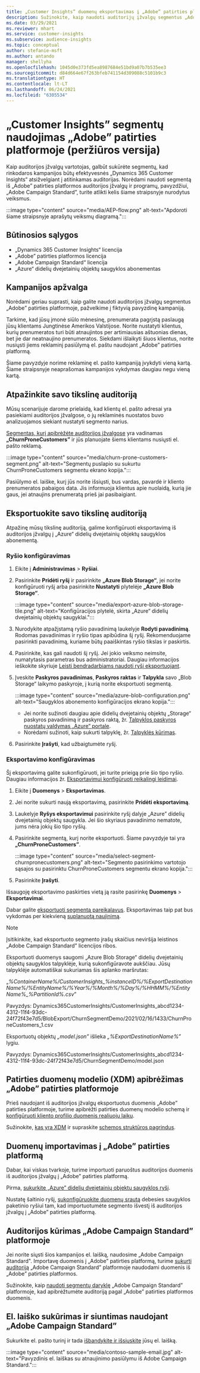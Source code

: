 ```yaml
---
title: „Customer Insights” duomenų eksportavimas į „Adobe” patirties platformą
description: Sužinokite, kaip naudoti auditorijų įžvalgų segmentus „Adobe Experience Platform".
ms.date: 03/29/2021
ms.reviewer: mhart
ms.service: customer-insights
ms.subservice: audience-insights
ms.topic: conceptual
author: stefanie-msft
ms.author: antando
manager: shellyha
ms.openlocfilehash: 1045d0e373fd5ea8987684e51bd9a07b7b535ee3
ms.sourcegitcommit: d84d664e67f263bfeb741154d309088c5101b9c3
ms.translationtype: HT
ms.contentlocale: lt-LT
ms.lasthandoff: 06/24/2021
ms.locfileid: "6305534"
---
```

# <a name="use-customer-insights-segments-in-adobe-experience-platform-preview"></a>„Customer Insights” segmentų naudojimas „Adobe” patirties platformoje (peržiūros versija)

Kaip auditorijos įžvalgų vartotojas, galbūt sukūrėte segmentų, kad rinkodaros kampanijos būtų efektyvesnės „Dynamics 365 Customer Insights“ atsižvelgiant į atitinkamas auditorijas. Norėdami naudoti segmentą iš „Adobe” patirties platformos auditorijos įžvalgų ir programų, pavyzdžiui, „Adobe Campaign Standard”, turite atlikti kelis šiame straipsnyje nurodytus veiksmus.

:::image type="content" source="media/AEP-flow.png" alt-text="Apdoroti šiame straipsnyje aprašytų veiksmų diagramą.":::

## <a name="prerequisites"></a>Būtinosios sąlygos

-   „Dynamics 365 Customer Insights“ licencija
-   „Adobe” patirties platformos licencija
-   „Adobe Campaign Standard“ licencija
-   „Azure“ didelių dvejetainių objektų saugyklos abonementas

## <a name="campaign-overview"></a>Kampanijos apžvalga

Norėdami geriau suprasti, kaip galite naudoti auditorijos įžvalgų segmentus „Adobe” patirties platformoje, pažvelkime į fiktyvią pavyzdinę kampaniją.

Tarkime, kad jūsų įmonė siūlo mėnesinę, prenumerata pagrįstą paslaugą jūsų klientams Jungtinėse Amerikos Valstijose. Norite nustatyti klientus, kurių prenumeratos turi būti atnaujintos per artimiausias aštuonias dienas, bet jie dar neatnaujino prenumeratos. Siekdami išlaikyti šiuos klientus, norite nusiųsti jiems reklaminį pasiūlymą el. paštu naudojant „Adobe” patirties platformą.

Šiame pavyzdyje norime reklaminę el. pašto kampaniją įvykdyti vieną kartą. Šiame straipsnyje neaprašomas kampanijos vykdymas daugiau negu vieną kartą.

## <a name="identify-your-target-audience"></a>Atpažinkite savo tikslinę auditoriją

Mūsų scenarijuje darome prielaidą, kad klientų el. pašto adresai yra pasiekiami auditorijos įžvalgose, o jų reklaminės nuostatos buvo analizuojamos siekiant nustatyti segmento narius.

[Segmentas, kurį apibrėžėte auditorijos įžvalgose](segments.md) yra vadinamas **„ChurnProneCustomers”** ir jūs planuojate šiems klientams nusiųsti el. pašto reklamą.

:::image type="content" source="media/churn-prone-customers-segment.png" alt-text="Segmentų puslapio su sukurtu ChurnProneCustomers segmentu ekrano kopija.":::

Pasiūlymo el. laiške, kurį jūs norite išsiųsti, bus vardas, pavardė ir kliento prenumeratos pabaigos data. Jis informuoja klientus apie nuolaidą, kurią jie gaus, jei atnaujins prenumeratą prieš jai pasibaigiant.

## <a name="export-your-target-audience"></a>Eksportuokite savo tikslinę auditoriją

Atpažinę mūsų tikslinę auditoriją, galime konfigūruoti eksportavimą iš auditorijos įžvalgų į „Azure“ didelių dvejetainių objektų saugyklos abonementą.

### <a name="configure-a-connection"></a>Ryšio konfigūravimas

1. Eikite į **Administravimas** > **Ryšiai**.

1. Pasirinkite **Pridėti ryšį** ir pasirinkite **„Azure Blob Storage“**, jei norite konfigūruoti ryšį arba pasirinkite **Nustatyti** plytelėje **„Azure Blob Storage“**.

   :::image type="content" source="media/export-azure-blob-storage-tile.png" alt-text="Konfigūracijos plytelė, skirta „Azure“ didelių dvejetainių objektų saugyklai."::: 

1. Nurodykite atpažįstamą ryšio pavadinimą laukelyje **Rodyti pavadinimą**. Rodomas pavadinimas ir ryšio tipas apibūdina šį ryšį. Rekomenduojame pasirinkti pavadinimą, kuriame būtų paaiškintas ryšio tikslas ir paskirtis.

1. Pasirinkite, kas gali naudoti šį ryšį. Jei jokio veiksmo neimsite, numatytasis parametras bus administratoriai. Daugiau informacijos ieškokite skyriuje [Leisti bendradarbiams naudoti ryšį eksportuojant](connections.md#allow-contributors-to-use-a-connection-for-exports).

1. Įveskite **Paskyros pavadinimas**, **Paskyros raktas** ir **Talpykla** savo „Blob Storage“ laikymo paskyroje, į kurią norite eksportuoti segmentą.  
      
   :::image type="content" source="media/azure-blob-configuration.png" alt-text="Saugyklos abonemento konfigūracijos ekrano kopija."::: 
   
    - Jei norite sužinoti daugiau apie didelių dvejetainių objektų „Storage“ paskyros pavadinimą ir paskyros raktą, žr. [Talpyklos paskyros nuostatų valdymas „Azure“ portale](/azure/storage/common/storage-account-manage).
    - Norėdami sužinoti, kaip sukurti talpyklę, žr. [Talpyklės kūrimas](/azure/storage/blobs/storage-quickstart-blobs-portal#create-a-container).

1. Pasirinkite **Įrašyti**, kad užbaigtumėte ryšį. 

### <a name="configure-an-export"></a>Eksportavimo konfigūravimas

Šį eksportavimą galite sukonfigūruoti, jei turite prieigą prie šio tipo ryšio. Daugiau informacijos žr. [Eksportavimui konfigūruoti reikalingi leidimai](export-destinations.md#set-up-a-new-export).

1. Eikite į **Duomenys** > **Eksportavimas**.

1. Jei norite sukurti naują eksportavimą, pasirinkite **Pridėti eksportavimą**.

1. Laukelyje **Ryšys eksportavimui** pasirinkite ryšį dalyje „Azure” didelių dvejetainių objektų saugykla. Jei šio skyriaus pavadinimo nematote, jums nėra jokių šio tipo ryšių.

1. Pasirinkite segmentą, kurį norite eksportuoti. Šiame pavyzdyje tai yra **„ChurnProneCustomers”**.

   :::image type="content" source="media/select-segment-churnpronecustomers.png" alt-text="Segmento pasirinkimo vartotojo sąsajos su pasirinktu ChurnProneCustomers segmentu ekrano kopija.":::

1. Pasirinkite **Įrašyti**.

Išsaugoję eksportavimo paskirties vietą ją rasite pasirinkę **Duomenys** > **Eksportavimai**.

Dabar galite [eksportuoti segmentą pareikalavus](export-destinations.md#run-exports-on-demand). Eksportavimas taip pat bus vykdomas per kiekvieną [suplanuotą naujinimą](system.md).

> [!NOTE]
> Įsitikinkite, kad eksportuoto segmento įrašų skaičius neviršija leistinos „Adobe Campaign Standard” licencijos ribos.

Eksportuoti duomenys saugomi „Azure Blob Storage“ didelių dvejetainių objektų saugyklos talpyklėje, kurią sukonfigūravote aukščiau. Jūsų talpyklėje automatiškai sukuriamas šis aplanko maršrutas:

„*%ContainerName%/CustomerInsights_%instanceID%/%ExportDestinationName%/%EntityName%/%Year%/%Month%/%Day%/%HHMM%/%EntityName%_%PartitionId%.csv*”

Pavyzdys: Dynamics365CustomerInsights/CustomerInsights_abcd1234-4312-11f4-93dc-24f72f43e7d5/BlobExport/ChurnSegmentDemo/2021/02/16/1433/ChurnProneCustomers_1.csv

Eksportuotų objektų *„model.json”* išlieka *„%ExportDestinationName%”* lygiu.

Pavyzdys: Dynamics365CustomerInsights/CustomerInsights_abcd1234-4312-11f4-93dc-24f72f43e7d5/ChurnSegmentDemo/model.json

## <a name="define-experience-data-model-xdm-in-adobe-experience-platform"></a>Patirties duomenų modelio (XDM) apibrėžimas „Adobe” patirties platformoje

Prieš naudojant iš auditorijos įžvalgų eksportuotus duomenis „Adobe” patirties platformoje, turime apibrėžti patirties duomenų modelio schemą ir [konfigūruoti kliento profilio duomenis realiuoju laiku](https://experienceleague.adobe.com/docs/experience-platform/profile/tutorials/dataset-configuration.html#tutorials).

Sužinokite, [kas yra XDM](https://experienceleague.adobe.com/docs/experience-platform/xdm/home.html) ir supraskite [schemos struktūros pagrindus](https://experienceleague.adobe.com/docs/experience-platform/xdm/schema/composition.html#schema).

## <a name="import-data-into-adobe-experience-platform"></a>Duomenų importavimas į „Adobe” patirties platformą

Dabar, kai viskas tvarkoje, turime importuoti paruoštus auditorijos duomenis iš auditorijos įžvalgų į „Adobe” patirties platformą.

Pirma, [sukurkite „Azure” didelių dvejetainių objektų saugyklos ryšį](https://experienceleague.adobe.com/docs/experience-platform/sources/ui-tutorials/create/cloud-storage/blob.html#getting-started).    

Nustatę šaltinio ryšį, [sukonfigūruokite duomenų srautą](https://experienceleague.adobe.com/docs/experience-platform/sources/ui-tutorials/dataflow/cloud-storage.html#ui-tutorials) debesies saugyklos paketinio ryšiui tam, kad importuotumėte segmento išvestį iš auditorijos įžvalgų į „Adobe” patirties platformą.

## <a name="create-an-audience-in-adobe-campaign-standard"></a>Auditorijos kūrimas „Adobe Campaign Standard” platformoje

Jei norite siųsti šios kampanijos el. laišką, naudosime „Adobe Campaign Standard". Importavę duomenis į „Adobe” patirties platformą, turime [sukurti auditoriją](https://experienceleague.adobe.com/docs/campaign-standard/using/profiles-and-audiences/get-started-profiles-and-audiences.html#permission) „Adobe Campaign Standard” platformoje naudodami duomenis iš „Adobe” patirties platformos.


Sužinokite, kaip [naudoti segmentų daryklę](https://experienceleague.adobe.com/docs/campaign-standard/using/integrating-with-adobe-cloud/adobe-experience-platform/audience-destinations/aep-using-segment-builder.html) „Adobe Campaign Standard” platformoje, kad apibrėžtumėte auditoriją pagal „Adobe” patirties platformos duomenis.

## <a name="create-and-send-the-email-using-adobe-campaign-standard"></a>El. laiško sukūrimas ir siuntimas naudojant „Adobe Campaign Standard”

Sukurkite el. pašto turinį ir tada [išbandykite ir išsiųskite](https://experienceleague.adobe.com/docs/campaign-standard/using/testing-and-sending/get-started-sending-messages.html#preparing-and-testing-messages) jūsų el. laišką.

:::image type="content" source="media/contoso-sample-email.jpg" alt-text="Pavyzdinis el. laiškas su atnaujinimo pasiūlymu iš Adobe Campaign Standard.":::
